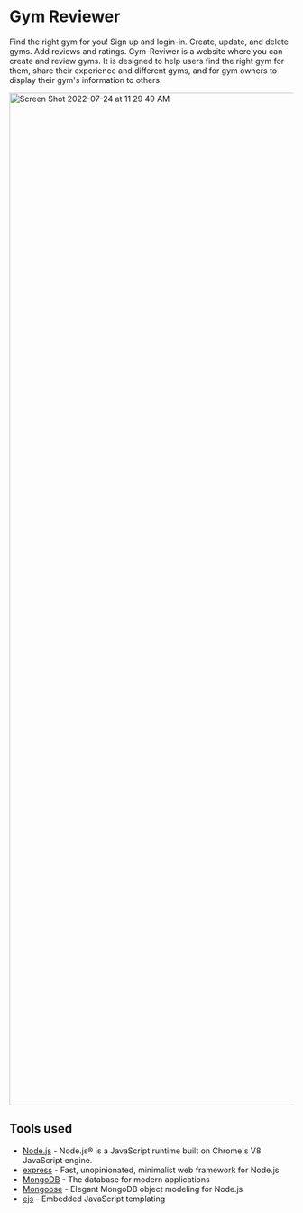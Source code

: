 # Gym Reviewer

Find the right gym for you! Sign up and login-in. Create, update, and delete gyms. Add reviews and ratings. 
Gym-Reviwer is a website where you can create and review gyms. It is designed to help users find the right gym for them, share their experience and different gyms, and for gym owners to display their gym's information to others. 

<img width="1792" alt="Screen Shot 2022-07-24 at 11 29 49 AM" src="https://user-images.githubusercontent.com/55761537/180634554-2873cc59-1635-4618-b9e8-73a5fc5a02cf.png">

## Tools used

- [Node.js](https://nodejs.org) - Node.js® is a JavaScript runtime built on Chrome's V8 JavaScript engine.
- [express](https://expressjs.com//) - Fast, unopinionated, minimalist web framework for Node.js
- [MongoDB](https://www.mongodb.com/) - The database for
  modern applications
- [Mongoose](https://mongoosejs.com/) - Elegant MongoDB object modeling for Node.js
- [ejs](https://ejs.co/) - Embedded JavaScript templating
